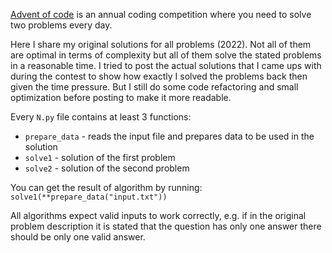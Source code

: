 [Advent of code](https://adventofcode.com) is an annual coding competition where you need to solve two problems every day.

Here I share my original solutions for all problems (2022). Not all of them are optimal in terms of complexity but all of them solve the stated problems in a reasonable time. I tried to post the actual solutions that I came ups with during the contest to show how exactly I solved the problems back then given the time pressure. But I still do some code refactoring and small optimization before posting to make it more readable.

Every `N.py` file contains at least 3 functions:
- `prepare_data` - reads the input file and prepares data to be used in the solution
- `solve1` - solution of the first problem
- `solve2` - solution of the second problem

You can get the result of algorithm by running: `solve1(**prepare_data("input.txt"))`

All algorithms expect valid inputs to work correctly, e.g. if in the original problem description it is stated that the question has only one answer there should be only one valid answer.
